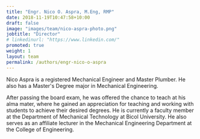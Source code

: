 ```yaml
---
title: "Engr. Nico O. Aspra, M.Eng, RMP"
date: 2018-11-19T10:47:58+10:00
draft: false
image: "images/team/nico-aspra-photo.png"
jobtitle: "Director"
# linkedinurl: "https://www.linkedin.com/"
promoted: true
weight: 1
layout: team
permalink: /authors/engr-nico-o-aspra
---
```





Nico Aspra is a registered Mechanical Engineer and Master Plumber. He also has a Master's Degree major in Mechanical Engineering. 

After passing the board exam, he was offered the chance to teach at his alma mater, where he gained an appreciation for teaching and working with students to achieve their desired degrees. He is currently a faculty member at the Department of Mechanical Technology at Bicol University. He also serves as an affiliate lecturer in the Mechanical Engineering Department at the College of Engineering.



